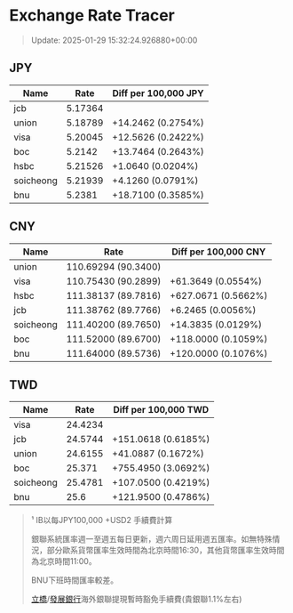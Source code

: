 # Exchange Rate Tracer

> Update: 2025-01-29 15:32:24.926880+00:00

## JPY

| Name      |    Rate | Diff per 100,000 JPY   |
|-----------|---------|------------------------|
| jcb       | 5.17364 |                        |
| union     | 5.18789 | +14.2462 (0.2754%)     |
| visa      | 5.20045 | +12.5626 (0.2422%)     |
| boc       | 5.2142  | +13.7464 (0.2643%)     |
| hsbc      | 5.21526 | +1.0640 (0.0204%)      |
| soicheong | 5.21939 | +4.1260 (0.0791%)      |
| bnu       | 5.2381  | +18.7100 (0.3585%)     |

## CNY

| Name      | Rate                | Diff per 100,000 CNY   |
|-----------|---------------------|------------------------|
| union     | 110.69294	(90.3400) |                        |
| visa      | 110.75430	(90.2899) | +61.3649 (0.0554%)     |
| hsbc      | 111.38137	(89.7816) | +627.0671 (0.5662%)    |
| jcb       | 111.38762	(89.7766) | +6.2465 (0.0056%)      |
| soicheong | 111.40200	(89.7650) | +14.3835 (0.0129%)     |
| boc       | 111.52000	(89.6700) | +118.0000 (0.1059%)    |
| bnu       | 111.64000	(89.5736) | +120.0000 (0.1076%)    |

## TWD

| Name      |    Rate | Diff per 100,000 TWD   |
|-----------|---------|------------------------|
| visa      | 24.4234 |                        |
| jcb       | 24.5744 | +151.0618 (0.6185%)    |
| union     | 24.6155 | +41.0887 (0.1672%)     |
| boc       | 25.371  | +755.4950 (3.0692%)    |
| soicheong | 25.4781 | +107.0500 (0.4219%)    |
| bnu       | 25.6    | +121.9500 (0.4786%)    |


> ¹ IB以每JPY100,000 +USD2 手續費計算
>
> 銀聯系統匯率週一至週五每日更新，週六周日延用週五匯率。如無特殊情況，部分歐系貨幣匯率生效時間為北京時間16:30，其他貨幣匯率生效時間為北京時間11:00。
>
> BNU下班時間匯率較差。
>
> [立橋](https://www.wlbank.com.mo/uploads/ueditor/file/20181211/1544536513900230.pdf)/[發展銀行](https://www.mdb.com.mo/Service_Charges_20230728.pdf)海外銀聯提現暫時豁免手續費(貴銀聯1.1%左右)

